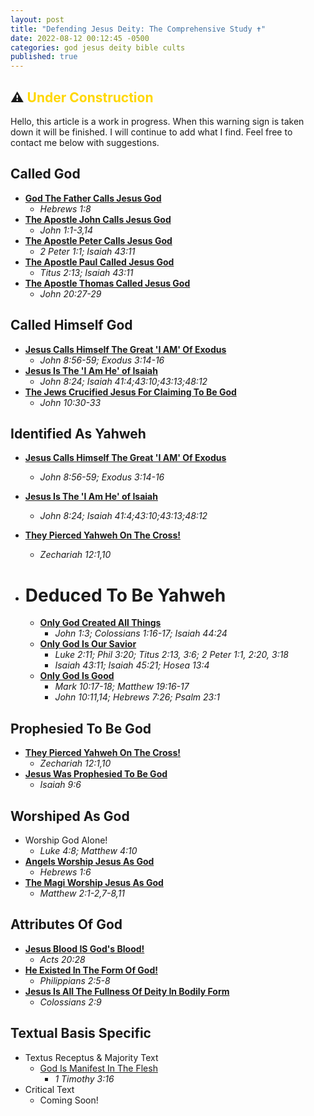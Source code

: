 ```yaml
---
layout: post
title: "Defending Jesus Deity: The Comprehensive Study ✝️"
date: 2022-08-12 00:12:45 -0500
categories: god jesus deity bible cults
published: true
---
```


## ⚠️ <span style="font-weight:bold;color:Gold;">Under Construction</span>

Hello, this article is a work in progress. When this warning sign is taken down it will be finished. I will continue to add what I find. Feel free to contact me below with suggestions.

## **Called God**

- [**God The Father Calls Jesus God**](https://sevenshepherd.github.io/deity-01/)
	- *Hebrews 1:8*
- [**The Apostle John Calls Jesus God**](https://sevenshepherd.github.io/deity-05/)
	- *John 1:1-3,14*
- [**The Apostle Peter Calls Jesus God**](https://sevenshepherd.github.io/deity-06/)
	- *2 Peter 1:1; Isaiah 43:11*
- [**The Apostle Paul Called Jesus God**](https://sevenshepherd.github.io/deity-07/)
	- *Titus 2:13; Isaiah 43:11*
- [**The Apostle Thomas Called Jesus God**](https://sevenshepherd.github.io/deity-08/)
	- *John 20:27-29*

## **Called Himself God**

- [**Jesus Calls Himself The Great 'I AM' Of Exodus**](https://sevenshepherd.github.io/deity-03/)
	- *John 8:56-59; Exodus 3:14-16*
- [**Jesus Is The 'I Am He' of Isaiah**](https://sevenshepherd.github.io/deity-14/)
	- *John 8:24; Isaiah 41:4;43:10;43:13;48:12*
- [**The Jews Crucified Jesus For Claiming To Be God**](https://sevenshepherd.github.io/deity-09/)
	- *John 10:30-33*

<!-- |||
|:-:|
|[**Jesus Calls Himself The Great 'I AM' Of Exodus**](https://sevenshepherd.github.io/deity-03/)|*John 8:56-59; Exodus 3:14-16*|
|[**Jesus Is The 'I Am He' of Isaiah**](https://sevenshepherd.github.io/deity-14/)|*John 8:24; Isaiah 41:4;43:10;43:13;48:12*|
|[**The Jews Crucified Jesus For Claiming To Be God**](https://sevenshepherd.github.io/deity-09/)|*John 10:30-33*| -->

## **Identified As Yahweh**

- [**Jesus Calls Himself The Great 'I AM' Of Exodus**](https://sevenshepherd.github.io/deity-03/)
	- *John 8:56-59; Exodus 3:14-16*
- [**Jesus Is The 'I Am He' of Isaiah**](https://sevenshepherd.github.io/deity-14/)
	- *John 8:24; Isaiah 41:4;43:10;43:13;48:12*
- [**They Pierced Yahweh On The Cross!**](https://sevenshepherd.github.io/deity-16/)
	- *Zechariah 12:1,10*

- # Deduced To Be Yahweh

	- [**Only God Created All Things**](https://sevenshepherd.github.io/deity-11/)
		- *John 1:3; Colossians 1:16-17; Isaiah 44:24*
	- [**Only God Is Our Savior**](https://sevenshepherd.github.io/deity-18/)
		- *Luke 2:11; Phil 3:20; Titus 2:13, 3:6; 2 Peter 1:1, 2:20, 3:18*
		- *Isaiah 43:11; Isaiah 45:21; Hosea 13:4*
	- [**Only God Is Good**](https://sevenshepherd.github.io/deity-17/)
		- *Mark 10:17-18; Matthew 19:16-17*
		- *John 10:11,14; Hebrews 7:26; Psalm 23:1*

## **Prophesied To Be God**

- [**They Pierced Yahweh On The Cross!**](https://sevenshepherd.github.io/deity-16/)
	- *Zechariah 12:1,10*
- [**Jesus Was Prophesied To Be God**](https://sevenshepherd.github.io/deity-02/)
	- *Isaiah 9:6*

## **Worshiped As God**
- Worship God Alone!
	- *Luke 4:8; Matthew 4:10*
- [**Angels Worship Jesus As God**](https://sevenshepherd.github.io/deity-04/)
	- *Hebrews 1:6*
- [**The Magi Worship Jesus As God**](https://sevenshepherd.github.io/deity-10/)
	- *Matthew 2:1-2,7-8,11*

## **Attributes Of God**

- [**Jesus Blood IS God's Blood!**](https://sevenshepherd.github.io/deity-12/)
	- *Acts 20:28*
- [**He Existed In The Form Of God!**](https://sevenshepherd.github.io/deity-13/)
	- *Philippians 2:5-8*
- [**Jesus Is All The Fullness Of Deity In Bodily Form**](https://sevenshepherd.github.io/deity-15/)
	- *Colossians 2:9*

## **Textual Basis Specific**
- Textus Receptus & Majority Text
	- [God Is Manifest In The Flesh](https://sevenshepherd.github.io/deity-19/)
		- *1 Timothy 3:16*
- Critical Text
	- Coming Soon!


<script>
	var refTagger = {
		settings: {
			bibleVersion: 'ESV'
		}
	}; 

	(function(d, t) {
		var n=d.querySelector('[nonce]');
		refTagger.settings.nonce = n && (n.nonce||n.getAttribute('nonce'));
		var g = d.createElement(t), s = d.getElementsByTagName(t)[0];
		g.src = 'https://api.reftagger.com/v2/RefTagger.js';
		g.nonce = refTagger.settings.nonce;
		s.parentNode.insertBefore(g, s);
	}(document, 'script'));
</script>